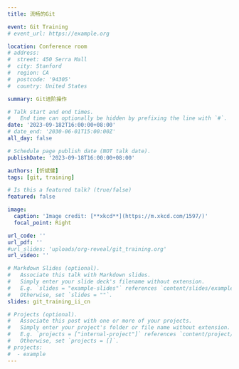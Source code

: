 ```yaml
---
title: 流畅的Git

event: Git Training
# event_url: https://example.org

location: Conference room 
# address:
#  street: 450 Serra Mall
#  city: Stanford
#  region: CA
#  postcode: '94305'
#  country: United States

summary: Git进阶操作

# Talk start and end times.
#   End time can optionally be hidden by prefixing the line with `#`.
date: '2023-09-182T16:00:00+08:00'
# date_end: '2030-06-01T15:00:00Z'
all_day: false

# Schedule page publish date (NOT talk date).
publishDate: '2023-09-18T16:00:00+08:00'

authors: [忻斌健]
tags: [git, training]

# Is this a featured talk? (true/false)
featured: false

image:
  caption: 'Image credit: [**xkcd**](https://m.xkcd.com/1597/)'
  focal_point: Right

url_code: ''
url_pdf: ''
#url_slides: 'uploads/org-reveal/git_training.org'
url_video: ''

# Markdown Slides (optional).
#   Associate this talk with Markdown slides.
#   Simply enter your slide deck's filename without extension.
#   E.g. `slides = "example-slides"` references `content/slides/example-slides.md`.
#   Otherwise, set `slides = ""`.
slides: git_training_ii_cn

# Projects (optional).
#   Associate this post with one or more of your projects.
#   Simply enter your project's folder or file name without extension.
#   E.g. `projects = ["internal-project"]` references `content/project/deep-learning/index.md`.
#   Otherwise, set `projects = []`.
# projects:
#  - example
---
```

